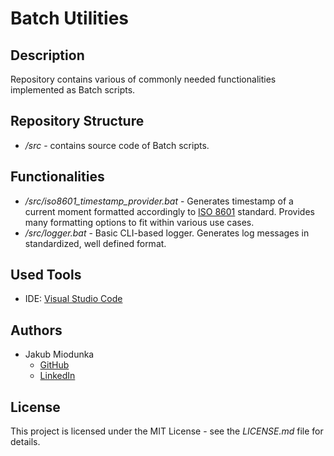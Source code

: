 # Batch Utilities

## Description

Repository contains various of commonly needed functionalities implemented as Batch scripts.

## Repository Structure

* */src* - contains source code of Batch scripts.

## Functionalities

* */src/iso8601_timestamp_provider.bat* - Generates timestamp of a current moment formatted accordingly to
[ISO 8601](https://en.wikipedia.org/wiki/ISO_8601) standard. Provides many formatting options to fit within various use cases.
* */src/logger.bat* - Basic CLI-based logger. Generates log messages in standardized, well defined format.

## Used Tools

* IDE: [Visual Studio Code](https://code.visualstudio.com/)

## Authors

* Jakub Miodunka
  * [GitHub](https://github.com/JakubMiodunka)
  * [LinkedIn](https://www.linkedin.com/in/jakubmiodunka/)

## License

This project is licensed under the MIT License - see the *LICENSE.md* file for details.
